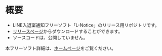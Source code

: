 # 概要
- LINE入退室通知フリーソフト「L-Notice」のリリース用リポジトリです。
- [リリースページ](https://github.com/yuyuTds/L-Notice/releases)からダウンロードすることができます。
- ソースコードは、公開していません。

本フリーソフト詳細は、[ホームページ](https://sites.google.com/view/l-notice/home?authuser=0)をご覧ください。
